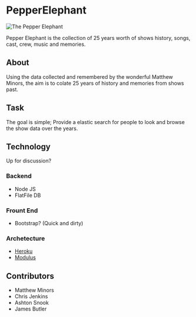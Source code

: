 PepperElephant
==============
![The Pepper Elephant](https://raw.github.com/chrisjenx/PepperElephant/master/design/pepper_elephant.png)

Pepper Elephant is the collection of 25 years worth of shows history, songs, cast, crew, music and memories.

## About

Using the data collected and remembered by the wonderful Matthew Minors, the aim is to colate 25 years
of history and memories from shows past.

## Task

The goal is simple; Provide a elastic search for people to look and browse the show data over the years.

## Technology
Up for discussion?

### Backend
- Node JS
- FlatFile DB

### Frount End
- Bootstrap? (Quick and dirty)

### Archetecture
- [Heroku](https://www.heroku.com/)
- [Modulus](https://modulus.io/)

## Contributors
- Matthew Minors
- Chris Jenkins
- Ashton Snook
- James Butler
